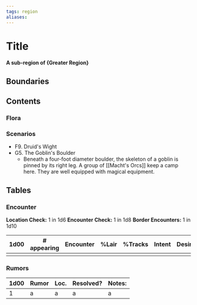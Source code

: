 ```yaml
---
tags: region
aliases:
---
```

# Title
#### A sub-region of {Greater Region}
## Boundaries
## Contents
### Flora
### Scenarios
- F9. Druid's Wight
- G5. The Goblin's Boulder
	- Beneath a four-foot diameter boulder, the skeleton of a goblin is pinned by its right leg. A group of [[Macht's Orcs]] keep a camp here. They are well equipped with magical equipment.

## Tables
### Encounter
**Location Check:** 1 in 1d6
**Encounter Check:** 1 in 1d8
**Border Encounters:** 1 in 1d10


| 1d00 | # appearing | Encounter | %Lair | %Tracks | Intent | Desire |
| ---- | ----------- | --------- | ----- | ------- | ------ | ------ |
|      |             |           |       |         |        |        |

### Rumors
| 1d00 | Rumor | Loc. | Resolved? | Notes: |
|------|-------|------|-----------|--------|
| 1    | a     | a    | a         | a      |